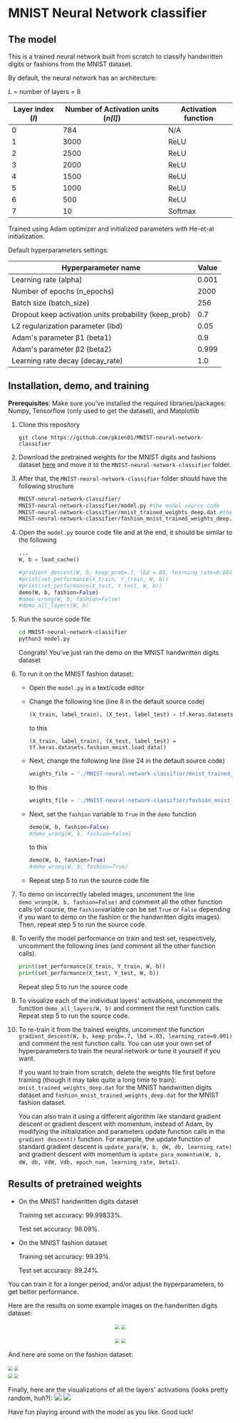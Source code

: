 # MNIST Neural Network classifier 

## The model

This is a trained neural network built from scratch to classify handwritten digits or fashions from the MNIST dataset. 

By default, the neural network has an architecture:

*L* = number of layers = 8

| Layer index (*l*) | Number of Activation units (*n[l]*) | Activation function |
| ----------------- | ----------------------------------- | ------------------- |
| 0                 | 784                                 | N/A                 |
| 1                 | 3000                                | ReLU                |
| 2                 | 2500                                | ReLU                |
| 3                 | 2000                                | ReLU                |
| 4                 | 1500                                | ReLU                |
| 5                 | 1000                                | ReLU                |
| 6                 | 500                                 | ReLU                |
| 7                 | 10                                  | Softmax             |

Trained using Adam optimizer and initialized parameters with He-et-al initialization.

Default hyperparameters settings:

| Hyperparameter name                                   | Value |
| ----------------------------------------------------- | ----- |
| Learning rate (alpha)                                 | 0.001 |
| Number of epochs (n_epochs)                           | 2000  |
| Batch size (batch_size)                               | 256   |
| Dropout keep activation units probability (keep_prob) | 0.7   |
| L2 regularization parameter (lbd)                     | 0.05  |
| Adam's parameter β1 (beta1)                           | 0.9   |
| Adam's parameter β2 (beta2)                           | 0.999 |
| Learning rate decay (decay_rate)                      | 1.0   |



## Installation, demo, and training

**Prerequisites**: Make sure you've installed the required libraries/packages: Numpy, Tensorflow (only used to get the dataset), and Matplotlib

1. Clone this repository 

   ```shell
   git clone https://github.com/pkien01/MNIST-neural-network-classifier
   ```

2. Download the pretrained weights for the MNIST digits and fashions dataset [here](https://drive.google.com/drive/folders/1CmQRokKnQ75ukEU_Y5Lq9DsjYVWxP6MM?usp=sharing) and move it to the `MNIST-neural-network-classifier` folder.

3. After that,  the `MNIST-neural-network-classifier` folder should have the following structure

   ```bash
   MNIST-neural-network-classifier/                         
   MNIST-neural-network-classifier/model.py #the model source code
   MNIST-neural-network-classifier/mnist_trained_weights_deep.dat #the pretrained MNIST digits weights
   MNIST-neural-network-classifier/fashion_mnist_trained_weights_deep.dat #the pretrained MNIST fashion weights
   ```

4. Open the `model.py` source code file and at the end, it should be similar to the following 

   ```python
   ...
   W, b = load_cache()
   
   #gradient_descent(W, b, keep_prob=.7, lbd =.03, learning_rate=0.001)
   #print(set_performance(X_train, Y_train, W, b))
   #print(set_performance(X_test, Y_test, W, b))
   demo(W, b, fashion=False)
   #demo_wrong(W, b, fashion=False)
   #demo_all_layers(W, b)
   ```

5. Run the source code file

   ```bash
   cd MNIST-neural-network-classifier
   python3 model.py
   ```

   Congrats! You've just ran the demo on the MNIST handwritten digits dataset

6. To run it on the MNIST fashion dataset:

   - Open the `model.py` in a text/code editor

   - Change the following line (line 8 in the default source code)

     ```python
     (X_train, label_train), (X_test, label_test) = tf.keras.datasets.mnist.load_data()
     ```

     to this

     ```
     (X_train, label_train), (X_test, label_test) = tf.keras.datasets.fashion_mnist.load_data()
     ```

   - Next, change the following line (line 24 in the default source code)

     ```python
     weights_file = './MNIST-neural-network-classifier/mnist_trained_weights_deep.dat'
     ```

     to this

     ```python
     weights_file = './MNIST-neural-network-classifier/fashion_mnist_trained_weights_deep.dat'
     ```

   * Next, set the `fashion` variable to `True`  in the `demo` function

     ```python
     demo(W, b, fashion=False)
     #demo_wrong(W, b, fashion=False)
     ```

     to this

     ```python
     demo(W, b, fashion=True)
     #demo_wrong(W, b, fashion=True)
     ```
   * Repeat step 5 to run the source code file

  7. To demo on incorrectly labeled images, uncomment the line `demo_wrong(W, b, fashion=False)` and comment all the other function calls (of course, the `fashion`variable can be set `True` or `False` depending if you want to demo on the fashion or the handwritten digits images). Then, repeat step 5 to run the source code.

  8. To verify the model performance on train and test set, respectively, uncomment the following lines (and comment all the other function calls).  

     ```python
     print(set_performance(X_train, Y_train, W, b))
     print(set_performance(X_test, Y_test, W, b))
     ```

     Repeat step 5 to run the source code

  9. To visualize each of the individual layers' activations, uncomment the function `demo_all_layers(W, b)` and comment the rest function calls. Repeat step 5 to run the source code.

  10. To re-train it from the trained weights, uncomment the function `gradient_descent(W, b, keep_prob=.7, lbd =.03, learning_rate=0.001)` and comment the rest function calls. You can use your own set of hyperparameters to train the neural network or tune it yourself if you want. 

      If you want to train from scratch, delete the weights file first before training (though it may take quite a long time to train): `mnist_trained_weights_deep.dat` for the MNIST handwritten digits dataset and `fashion_mnist_trained_weights_deep.dat` for the MNIST fashion dataset. 

      You can also train it using a different algorithm like standard gradient descent or gradient descent with momentum, instead of Adam, by modifying the initialization and parameters update function calls in the `gradient descent()` function. For example, the update function of standard gradient descent is `update_para(W, b, dW, db, learning_rate)` and gradient descent with momentum is `update_para_momentum(W, b, dW, db, VdW, Vdb, epoch_num, learning_rate, beta1)`. 



## Results of pretrained weights

* On the MNIST handwritten digits dataset

  Training set accuracy: 99.99833%.

  Test set accuracy: 98.09%.

* On the MNIST fashion dataset

  Training set accuracy: 99.39%.

  Test set accuracy: 89.24%.
  

You can train it for a longer period,  and/or adjust the hyperparameters, to get better performance.



Here are the results on some example images on the handwritten digits dataset:

<p align="middle">
	<img src="https://raw.githubusercontent.com/pkien01/MNIST-neural-network-classifier/master/sample_images/3.png" style="zoom:60%" /> 
	<img src="https://raw.githubusercontent.com/pkien01/MNIST-neural-network-classifier/master/sample_images/4.png" style="zoom:60%" /> 
</p>
<p align="middle">
	<img src="https://raw.githubusercontent.com/pkien01/MNIST-neural-network-classifier/master/sample_images/9.png" style="zoom:60%" /> 
	<img src="https://raw.githubusercontent.com/pkien01/MNIST-neural-network-classifier/master/sample_images/0_wrong.png" style="zoom:60%" />
</p>	

And here are some on the fashion dataset:

<div class="row">
	<div class="column">
		<img src="https://raw.githubusercontent.com/pkien01/MNIST-neural-network-classifier/master/sample_images/shirt.png" style="zoom:60%" />
		<img src="https://raw.githubusercontent.com/pkien01/MNIST-neural-network-classifier/master/sample_images/trouser.png" style="zoom:60%" />
	</div>
	<div class="column">
		<img src="https://raw.githubusercontent.com/pkien01/MNIST-neural-network-classifier/master/sample_images/ankle_boot.png" style="zoom:60%" />
		<img src="https://raw.githubusercontent.com/pkien01/MNIST-neural-network-classifier/master/sample_images/bag_wrong.png" style="zoom:60%" />
	</div>
</div>

Finally, here are the visualizations of all the layers' activations (looks pretty random, huh?):
![](https://raw.githubusercontent.com/pkien01/MNIST-neural-network-classifier/master/sample_images/all_layers.png)
![](https://raw.githubusercontent.com/pkien01/MNIST-neural-network-classifier/master/sample_images/all_layers_fashion.png)

Have fun playing around with the model as you like. Good luck!